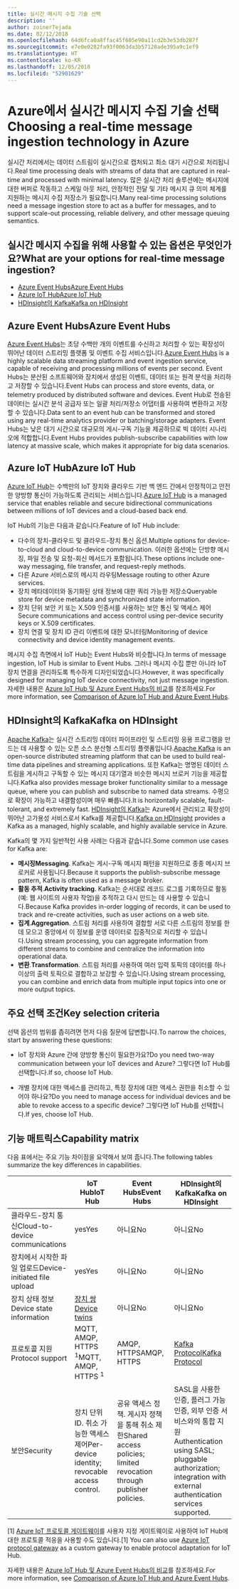 ```yaml
---
title: 실시간 메시지 수집 기술 선택
description: ''
author: zoinerTejada
ms.date: 02/12/2018
ms.openlocfilehash: 64d6fca0a8ffac45f605e90a11cd2b3e53db287f
ms.sourcegitcommit: e7e0e0282fa93f0063da3b57128ade395a9c1ef9
ms.translationtype: HT
ms.contentlocale: ko-KR
ms.lasthandoff: 12/05/2018
ms.locfileid: "52901629"
---
```

# <a name="choosing-a-real-time-message-ingestion-technology-in-azure"></a><span data-ttu-id="93581-102">Azure에서 실시간 메시지 수집 기술 선택</span><span class="sxs-lookup"><span data-stu-id="93581-102">Choosing a real-time message ingestion technology in Azure</span></span>

<span data-ttu-id="93581-103">실시간 처리에서는 데이터 스트림이 실시간으로 캡처되고 최소 대기 시간으로 처리됩니다.</span><span class="sxs-lookup"><span data-stu-id="93581-103">Real time processing deals with streams of data that are captured in real-time and processed with minimal latency.</span></span> <span data-ttu-id="93581-104">많은 실시간 처리 솔루션에는 메시지에 대한 버퍼로 작동하고 스케일 아웃 처리, 안정적인 전달 및 기타 메시지 큐 의미 체계를 지원하는 메시지 수집 저장소가 필요합니다.</span><span class="sxs-lookup"><span data-stu-id="93581-104">Many real-time processing solutions need a message ingestion store to act as a buffer for messages, and to support scale-out processing, reliable delivery, and other message queuing semantics.</span></span> 

## <a name="what-are-your-options-for-real-time-message-ingestion"></a><span data-ttu-id="93581-105">실시간 메시지 수집을 위해 사용할 수 있는 옵션은 무엇인가요?</span><span class="sxs-lookup"><span data-stu-id="93581-105">What are your options for real-time message ingestion?</span></span>

- [<span data-ttu-id="93581-106">Azure Event Hubs</span><span class="sxs-lookup"><span data-stu-id="93581-106">Azure Event Hubs</span></span>](/azure/event-hubs/)
- [<span data-ttu-id="93581-107">Azure IoT Hub</span><span class="sxs-lookup"><span data-stu-id="93581-107">Azure IoT Hub</span></span>](/azure/iot-hub/)
- [<span data-ttu-id="93581-108">HDInsight의 Kafka</span><span class="sxs-lookup"><span data-stu-id="93581-108">Kafka on HDInsight</span></span>](/azure/hdinsight/kafka/apache-kafka-get-started)

## <a name="azure-event-hubs"></a><span data-ttu-id="93581-109">Azure Event Hubs</span><span class="sxs-lookup"><span data-stu-id="93581-109">Azure Event Hubs</span></span>

<span data-ttu-id="93581-110">[Azure Event Hubs](/azure/event-hubs/)는 초당 수백만 개의 이벤트를 수신하고 처리할 수 있는 확장성이 뛰어난 데이터 스트리밍 플랫폼 및 이벤트 수집 서비스입니다.</span><span class="sxs-lookup"><span data-stu-id="93581-110">[Azure Event Hubs](/azure/event-hubs/) is a highly scalable data streaming platform and event ingestion service, capable of receiving and processing millions of events per second.</span></span> <span data-ttu-id="93581-111">Event Hubs는 분산된 소프트웨어와 장치에서 생성된 이벤트, 데이터 또는 원격 분석을 처리하고 저장할 수 있습니다.</span><span class="sxs-lookup"><span data-stu-id="93581-111">Event Hubs can process and store events, data, or telemetry produced by distributed software and devices.</span></span> <span data-ttu-id="93581-112">Event Hub로 전송된 데이터는 실시간 분석 공급자 또는 일괄 처리/저장소 어댑터를 사용하여 변환하고 저장할 수 있습니다.</span><span class="sxs-lookup"><span data-stu-id="93581-112">Data sent to an event hub can be transformed and stored using any real-time analytics provider or batching/storage adapters.</span></span> <span data-ttu-id="93581-113">Event Hubs는 낮은 대기 시간으로 대규모의 게시-구독 기능을 제공하므로 빅 데이터 시나리오에 적합합니다.</span><span class="sxs-lookup"><span data-stu-id="93581-113">Event Hubs provides publish-subscribe capabilities with low latency at massive scale, which makes it appropriate for big data scenarios.</span></span>

## <a name="azure-iot-hub"></a><span data-ttu-id="93581-114">Azure IoT Hub</span><span class="sxs-lookup"><span data-stu-id="93581-114">Azure IoT Hub</span></span>

<span data-ttu-id="93581-115">[Azure IoT Hub](/azure/iot-hub/)는 수백만의 IoT 장치와 클라우드 기반 백 엔드 간에서 안정적이고 안전한 양방향 통신이 가능하도록 관리되는 서비스입니다.</span><span class="sxs-lookup"><span data-stu-id="93581-115">[Azure IoT Hub](/azure/iot-hub/) is a managed service that enables reliable and secure bidirectional communications between millions of IoT devices and a cloud-based back end.</span></span>

<span data-ttu-id="93581-116">IoT Hub의 기능은 다음과 같습니다.</span><span class="sxs-lookup"><span data-stu-id="93581-116">Feature of IoT Hub include:</span></span>

* <span data-ttu-id="93581-117">다수의 장치-클라우드 및 클라우드-장치 통신 옵션.</span><span class="sxs-lookup"><span data-stu-id="93581-117">Multiple options for device-to-cloud and cloud-to-device communication.</span></span> <span data-ttu-id="93581-118">이러한 옵션에는 단방향 메시징, 파일 전송 및 요청-회신 메서드가 포함됩니다.</span><span class="sxs-lookup"><span data-stu-id="93581-118">These options include one-way messaging, file transfer, and request-reply methods.</span></span>
* <span data-ttu-id="93581-119">다른 Azure 서비스로의 메시지 라우팅</span><span class="sxs-lookup"><span data-stu-id="93581-119">Message routing to other Azure services.</span></span>
* <span data-ttu-id="93581-120">장치 메타데이터와 동기화된 상태 정보에 대한 쿼리 가능한 저장소</span><span class="sxs-lookup"><span data-stu-id="93581-120">Queryable store for device metadata and synchronized state information.</span></span>
* <span data-ttu-id="93581-121">장치 단위 보안 키 또는 X.509 인증서를 사용하는 보안 통신 및 액세스 제어</span><span class="sxs-lookup"><span data-stu-id="93581-121">Secure communications and access control using per-device security keys or X.509 certificates.</span></span>
* <span data-ttu-id="93581-122">장치 연결 및 장치 ID 관리 이벤트에 대한 모니터링</span><span class="sxs-lookup"><span data-stu-id="93581-122">Monitoring of device connectivity and device identity management events.</span></span>

<span data-ttu-id="93581-123">메시지 수집 측면에서 IoT Hub는 Event Hubs와 비슷합니다.</span><span class="sxs-lookup"><span data-stu-id="93581-123">In terms of message ingestion, IoT Hub is similar to Event Hubs.</span></span> <span data-ttu-id="93581-124">그러나 메시지 수집 뿐만 아니라 IoT 장치 연결을 관리하도록 특수하게 디자인되었습니다.</span><span class="sxs-lookup"><span data-stu-id="93581-124">However, it was specifically designed for managing IoT device connectivity, not just message ingestion.</span></span> <span data-ttu-id="93581-125">자세한 내용은 [Azure IoT Hub 및 Azure Event Hubs의 비교](/azure/iot-hub/iot-hub-compare-event-hubs)를 참조하세요.</span><span class="sxs-lookup"><span data-stu-id="93581-125">For more information, see [Comparison of Azure IoT Hub and Azure Event Hubs](/azure/iot-hub/iot-hub-compare-event-hubs).</span></span> 

## <a name="kafka-on-hdinsight"></a><span data-ttu-id="93581-126">HDInsight의 Kafka</span><span class="sxs-lookup"><span data-stu-id="93581-126">Kafka on HDInsight</span></span>

<span data-ttu-id="93581-127">[Apache Kafka](https://kafka.apache.org/)는 실시간 스트리밍 데이터 파이프라인 및 스트리밍 응용 프로그램을 만드는 데 사용할 수 있는 오픈 소스 분산형 스트리밍 플랫폼입니다.</span><span class="sxs-lookup"><span data-stu-id="93581-127">[Apache Kafka](https://kafka.apache.org/) is an open-source distributed streaming platform that can be used to build real-time data pipelines and streaming applications.</span></span> <span data-ttu-id="93581-128">또한 Kafka는 명명된 데이터 스트림을 게시하고 구독할 수 있는 메시지 대기열과 비슷한 메시지 브로커 기능을 제공합니다.</span><span class="sxs-lookup"><span data-stu-id="93581-128">Kafka also provides message broker functionality similar to a message queue, where you can publish and subscribe to named data streams.</span></span> <span data-ttu-id="93581-129">수평으로 확장이 가능하고 내결함성이며 매우 빠릅니다.</span><span class="sxs-lookup"><span data-stu-id="93581-129">It is horizontally scalable, fault-tolerant, and extremely fast.</span></span> <span data-ttu-id="93581-130">[HDInsight의 Kafka](/azure/hdinsight/kafka/apache-kafka-get-started)는 Azure에서 관리되고 확장성이 뛰어난 고가용성 서비스로서 Kafka를 제공합니다.</span><span class="sxs-lookup"><span data-stu-id="93581-130">[Kafka on HDInsight](/azure/hdinsight/kafka/apache-kafka-get-started) provides a Kafka as a managed, highly scalable, and highly available service in Azure.</span></span> 

<span data-ttu-id="93581-131">Kafka의 몇 가지 일반적인 사용 사례는 다음과 같습니다.</span><span class="sxs-lookup"><span data-stu-id="93581-131">Some common use cases for Kafka are:</span></span>

* <span data-ttu-id="93581-132">**메시징**</span><span class="sxs-lookup"><span data-stu-id="93581-132">**Messaging**.</span></span> <span data-ttu-id="93581-133">Kafka는 게시-구독 메시지 패턴을 지원하므로 종종 메시지 브로커로 사용됩니다.</span><span class="sxs-lookup"><span data-stu-id="93581-133">Because it supports the publish-subscribe message pattern, Kafka is often used as a message broker.</span></span>
* <span data-ttu-id="93581-134">**활동 추적**.</span><span class="sxs-lookup"><span data-stu-id="93581-134">**Activity tracking**.</span></span> <span data-ttu-id="93581-135">Kafka는 순서대로 레코드 로그를 기록하므로 활동(예: 웹 사이트의 사용자 작업)을 추적하고 다시 만드는 데 사용할 수 있습니다.</span><span class="sxs-lookup"><span data-stu-id="93581-135">Because Kafka provides in-order logging of records, it can be used to track and re-create activities, such as user actions on a web site.</span></span>
* <span data-ttu-id="93581-136">**집계**.</span><span class="sxs-lookup"><span data-stu-id="93581-136">**Aggregation**.</span></span> <span data-ttu-id="93581-137">스트림 처리를 사용하여 결합할 서로 다른 스트림의 정보를 한데 모으고 중앙에서 이 정보를 운영 데이터로 집중적으로 처리할 수 있습니다.</span><span class="sxs-lookup"><span data-stu-id="93581-137">Using stream processing, you can aggregate information from different streams to combine and centralize the information into operational data.</span></span>
* <span data-ttu-id="93581-138">**변환**.</span><span class="sxs-lookup"><span data-stu-id="93581-138">**Transformation**.</span></span> <span data-ttu-id="93581-139">스트림 처리를 사용하여 여러 입력 토픽의 데이터를 하나 이상의 출력 토픽으로 결합하고 보강할 수 있습니다.</span><span class="sxs-lookup"><span data-stu-id="93581-139">Using stream processing, you can combine and enrich data from multiple input topics into one or more output topics.</span></span>

## <a name="key-selection-criteria"></a><span data-ttu-id="93581-140">주요 선택 조건</span><span class="sxs-lookup"><span data-stu-id="93581-140">Key selection criteria</span></span>

<span data-ttu-id="93581-141">선택 옵션의 범위를 좁히려면 먼저 다음 질문에 답변합니다.</span><span class="sxs-lookup"><span data-stu-id="93581-141">To narrow the choices, start by answering these questions:</span></span>

- <span data-ttu-id="93581-142">IoT 장치와 Azure 간에 양방향 통신이 필요한가요?</span><span class="sxs-lookup"><span data-stu-id="93581-142">Do you need two-way communication between your IoT devices and Azure?</span></span> <span data-ttu-id="93581-143">그렇다면 IoT Hub를 선택합니다.</span><span class="sxs-lookup"><span data-stu-id="93581-143">If so, choose IoT Hub.</span></span>

- <span data-ttu-id="93581-144">개별 장치에 대한 액세스를 관리하고, 특정 장치에 대한 액세스 권한을 취소할 수 있어야 하나요?</span><span class="sxs-lookup"><span data-stu-id="93581-144">Do you need to manage access for individual devices and be able to revoke access to a specific device?</span></span> <span data-ttu-id="93581-145">그렇다면 IoT Hub를 선택합니다.</span><span class="sxs-lookup"><span data-stu-id="93581-145">If yes, choose IoT Hub.</span></span>

## <a name="capability-matrix"></a><span data-ttu-id="93581-146">기능 매트릭스</span><span class="sxs-lookup"><span data-stu-id="93581-146">Capability matrix</span></span>

<span data-ttu-id="93581-147">다음 표에서는 주요 기능 차이점을 요약해서 보여 줍니다.</span><span class="sxs-lookup"><span data-stu-id="93581-147">The following tables summarize the key differences in capabilities.</span></span> 

| | <span data-ttu-id="93581-148">IoT Hub</span><span class="sxs-lookup"><span data-stu-id="93581-148">IoT Hub</span></span> | <span data-ttu-id="93581-149">Event Hubs</span><span class="sxs-lookup"><span data-stu-id="93581-149">Event Hubs</span></span> | <span data-ttu-id="93581-150">HDInsight의 Kafka</span><span class="sxs-lookup"><span data-stu-id="93581-150">Kafka on HDInsight</span></span> |
| --- | --- | --- | --- |
| <span data-ttu-id="93581-151">클라우드-장치 통신</span><span class="sxs-lookup"><span data-stu-id="93581-151">Cloud-to-device communications</span></span> | <span data-ttu-id="93581-152">yes</span><span class="sxs-lookup"><span data-stu-id="93581-152">Yes</span></span> | <span data-ttu-id="93581-153">아니요</span><span class="sxs-lookup"><span data-stu-id="93581-153">No</span></span> | <span data-ttu-id="93581-154">아니요</span><span class="sxs-lookup"><span data-stu-id="93581-154">No</span></span> |
| <span data-ttu-id="93581-155">장치에서 시작한 파일 업로드</span><span class="sxs-lookup"><span data-stu-id="93581-155">Device-initiated file upload</span></span> | <span data-ttu-id="93581-156">yes</span><span class="sxs-lookup"><span data-stu-id="93581-156">Yes</span></span> | <span data-ttu-id="93581-157">아니요</span><span class="sxs-lookup"><span data-stu-id="93581-157">No</span></span> | <span data-ttu-id="93581-158">아니요</span><span class="sxs-lookup"><span data-stu-id="93581-158">No</span></span> |
| <span data-ttu-id="93581-159">장치 상태 정보</span><span class="sxs-lookup"><span data-stu-id="93581-159">Device state information</span></span> | [<span data-ttu-id="93581-160">장치 쌍</span><span class="sxs-lookup"><span data-stu-id="93581-160">Device twins</span></span>](/azure/iot-hub/iot-hub-devguide-device-twins) | <span data-ttu-id="93581-161">아니요</span><span class="sxs-lookup"><span data-stu-id="93581-161">No</span></span> | <span data-ttu-id="93581-162">아니요</span><span class="sxs-lookup"><span data-stu-id="93581-162">No</span></span> |
| <span data-ttu-id="93581-163">프로토콜 지원</span><span class="sxs-lookup"><span data-stu-id="93581-163">Protocol support</span></span> | <span data-ttu-id="93581-164">MQTT, AMQP, HTTPS <sup>1</sup></span><span class="sxs-lookup"><span data-stu-id="93581-164">MQTT, AMQP, HTTPS <sup>1</sup></span></span> | <span data-ttu-id="93581-165">AMQP, HTTPS</span><span class="sxs-lookup"><span data-stu-id="93581-165">AMQP, HTTPS</span></span> | [<span data-ttu-id="93581-166">Kafka Protocol</span><span class="sxs-lookup"><span data-stu-id="93581-166">Kafka Protocol</span></span>](https://cwiki.apache.org/confluence/display/KAFKA/A+Guide+To+The+Kafka+Protocol) |
| <span data-ttu-id="93581-167">보안</span><span class="sxs-lookup"><span data-stu-id="93581-167">Security</span></span> | <span data-ttu-id="93581-168">장치 단위 ID. 취소 가능한 액세스 제어</span><span class="sxs-lookup"><span data-stu-id="93581-168">Per-device identity; revocable access control.</span></span> | <span data-ttu-id="93581-169">공유 액세스 정책. 게시자 정책을 통해 취소 제한</span><span class="sxs-lookup"><span data-stu-id="93581-169">Shared access policies; limited revocation through publisher policies.</span></span> | <span data-ttu-id="93581-170">SASL을 사용한 인증, 플러그 가능 인증, 외부 인증 서비스와의 통합 지원</span><span class="sxs-lookup"><span data-stu-id="93581-170">Authentication using SASL; pluggable authorization; integration with external authentication services supported.</span></span> |

<span data-ttu-id="93581-171">[1] [Azure IoT 프로토콜 게이트웨이](/azure/iot-hub/iot-hub-protocol-gateway)를 사용자 지정 게이트웨이로 사용하여 IoT Hub에 대한 프로토콜 적응을 사용할 수도 있습니다.</span><span class="sxs-lookup"><span data-stu-id="93581-171">[1] You can also use [Azure IoT protocol gateway](/azure/iot-hub/iot-hub-protocol-gateway) as a custom gateway to enable protocol adaptation for IoT Hub.</span></span>

<span data-ttu-id="93581-172">자세한 내용은 [Azure IoT Hub 및 Azure Event Hubs의 비교](/azure/iot-hub/iot-hub-compare-event-hubs)를 참조하세요.</span><span class="sxs-lookup"><span data-stu-id="93581-172">For more information, see [Comparison of Azure IoT Hub and Azure Event Hubs](/azure/iot-hub/iot-hub-compare-event-hubs).</span></span>
